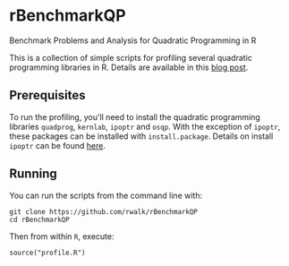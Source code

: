 # rBenchmarkQP
Benchmark Problems and Analysis for Quadratic Programming in R

This is a collection of simple scripts for profiling several quadratic programming libraries in R. Details are available in this [blog post](https://rwalk.xyz/sparse-quadratic-programming-with-osqp/).

## Prerequisites
To run the profiling, you'll need to install the quadratic programming libraries `quadprog`, `kernlab`, `ipoptr` and `osqp`.  With the exception of `ipoptr`, these packages can be installed with `install.package`. Details on install `ipoptr` can be found [here](https://rwalk.xyz/sparse-quadratic-programming-with-ipoptr/).

## Running
You can run the scripts from the command line with:
```
git clone https://github.com/rwalk/rBenchmarkQP
cd rBenchmarkQP
```
Then from within `R`, execute:
```
source("profile.R")
```

